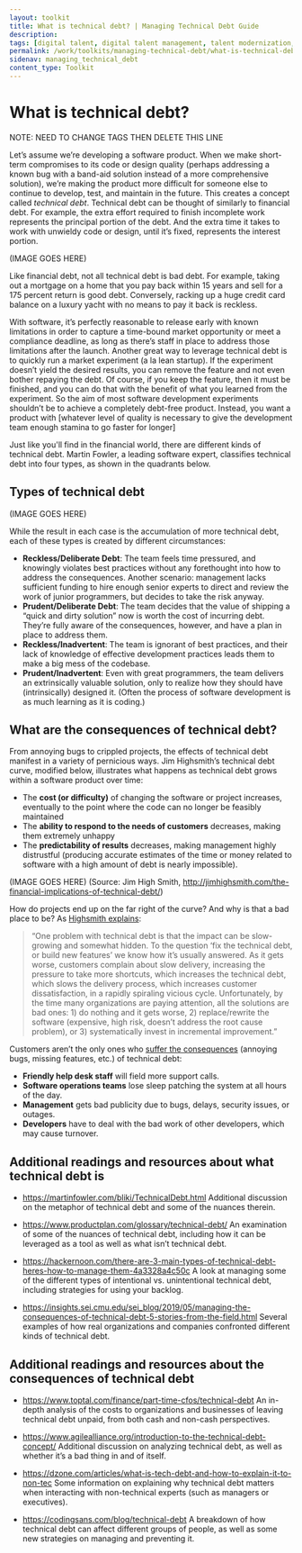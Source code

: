 ```yaml
---
layout: toolkit
title: What is technical debt? | Managing Technical Debt Guide
description:
tags: [digital talent, digital talent management, talent modernization, guide]
permalink: /work/toolkits/managing-technical-debt/what-is-technical-debt/
sidenav: managing_technical_debt
content_type: Toolkit
---
```


# What is technical debt?

NOTE: NEED TO CHANGE TAGS THEN DELETE THIS LINE

Let’s assume we’re developing a software product. When we make short-term compromises to its code or design quality (perhaps addressing a known bug with a band-aid solution instead of a more comprehensive solution), we’re making the product more difficult for someone else to continue to develop, test, and maintain in the future. This creates a concept called *technical debt*. Technical debt can be thought of similarly to financial debt. For example, the extra effort required to finish incomplete work represents the principal portion of the debt. And the extra time it takes to work with unwieldy code or design, until it’s fixed, represents the interest portion.

(IMAGE GOES HERE)

Like financial debt, not all technical debt is bad debt. For example, taking out a mortgage on a home that you pay back within 15 years and sell for a 175 percent return is good debt. Conversely, racking up a huge credit card balance on a luxury yacht with no means to pay it back is reckless.

With software, it’s perfectly reasonable to release early with known limitations in order to capture a time-bound market opportunity or meet a compliance deadline, as long as there’s staff in place to address those limitations after the launch. Another great way to leverage technical debt is to quickly run a market experiment (a la lean startup). If the experiment doesn’t yield the desired results, you can remove the feature and not even bother repaying the debt. Of course, if you keep the feature, then it must be finished, and you can do that with the benefit of what you learned from the experiment. So the aim of most software development experiments shouldn’t be to achieve a completely debt-free product. Instead, you want a product with [whatever level of quality is necessary to give the development team enough stamina to go faster for longer]

Just like you'll find in the financial world, there are different kinds of technical debt. Martin Fowler, a leading software expert, classifies technical debt into four types, as shown in the quadrants below.

## Types of technical debt

(IMAGE GOES HERE)

While the result in each case is the accumulation of more technical debt, each of these types is created by different circumstances:
 
- **Reckless/Deliberate Debt**: The team feels time pressured, and knowingly violates best practices without any forethought into how to address the consequences. Another scenario: management lacks sufficient funding to hire enough senior experts to direct and review the work of junior programmers, but decides to take the risk anyway.
- **Prudent/Deliberate Debt**: The team decides that the value of shipping a “quick and dirty solution” now is worth the cost of incurring debt. They’re fully aware of the consequences, however, and have a plan in place to address them.
- **Reckless/Inadvertent**: The team is ignorant of best practices, and their lack of knowledge of effective development practices leads them to make a big mess of the codebase.
- **Prudent/Inadvertent**: Even with great programmers, the team delivers an extrinsically valuable solution, only to realize how they should have (intrinsically) designed it. (Often the process of software development is as much learning as it is coding.)

## What are the consequences of technical debt?
 
From annoying bugs to crippled projects, the effects of technical debt manifest in a variety of pernicious ways. Jim Highsmith’s technical debt curve, modified below, illustrates what happens as technical debt grows within a software product over time:
 
- The **cost (or difficulty)** of changing the software or project increases, eventually to the point where the code can no longer be feasibly maintained
- The **ability to respond to the needs of customers** decreases, making them extremely unhappy
- The **predictability of results** decreases, making management highly distrustful (producing accurate estimates of the time or money related to software with a high amount of debt is nearly impossible).

(IMAGE GOES HERE)
(Source: Jim High Smith, http://jimhighsmith.com/the-financial-implications-of-technical-debt/)

How do projects end up on the far right of the curve? And why is that a bad place to be? As [Highsmith explains](http://jimhighsmith.com/the-financial-implications-of-technical-debt/):
 
> “One problem with technical debt is that the impact can be slow-growing and somewhat hidden. To the question ‘fix the technical debt, or build new features’ we know how it’s 
> usually answered. As it gets worse, customers complain about slow delivery, increasing the pressure to take more shortcuts, which increases the technical debt, which slows the 
> delivery process, which increases customer dissatisfaction, in a rapidly spiraling vicious cycle. Unfortunately, by the time many organizations are paying attention, all the 
> solutions are bad ones: 1) do nothing and it gets worse, 2) replace/rewrite the software (expensive, high risk, doesn’t address the root cause problem), or 3) systematically 
> invest in incremental improvement.”
 
Customers aren’t the only ones who [suffer the consequences](http://www.infoq.com/articles/managing-technical-debt) (annoying bugs, missing features, etc.) of technical debt:

- **Friendly help desk staff** will field more support calls.
- **Software operations teams** lose sleep patching the system at all hours of the day.
- **Management** gets bad publicity due to bugs, delays, security issues, or outages.
- **Developers** have to deal with the bad work of other developers, which may cause turnover.

## Additional readings and resources about what technical debt is

- https://martinfowler.com/bliki/TechnicalDebt.html
Additional discussion on the metaphor of technical debt and some of the nuances therein.

- https://www.productplan.com/glossary/technical-debt/
An examination of some of the nuances of technical debt, including how it can be leveraged as a tool as well as what isn’t technical debt.

- https://hackernoon.com/there-are-3-main-types-of-technical-debt-heres-how-to-manage-them-4a3328a4c50c
A look at managing some of the different types of intentional vs. unintentional technical debt, including strategies for using your backlog.

- https://insights.sei.cmu.edu/sei_blog/2019/05/managing-the-consequences-of-technical-debt-5-stories-from-the-field.html
Several examples of how real organizations and companies confronted different kinds of technical debt.

## Additional readings and resources about the consequences of technical debt

- https://www.toptal.com/finance/part-time-cfos/technical-debt
An in-depth analysis of the costs to organizations and businesses of leaving technical debt unpaid, from both cash and non-cash perspectives.

- https://www.agilealliance.org/introduction-to-the-technical-debt-concept/
Additional discussion on analyzing technical debt, as well as whether it’s a bad thing in and of itself.

- https://dzone.com/articles/what-is-tech-debt-and-how-to-explain-it-to-non-tec
Some information on explaining why technical debt matters when interacting with non-technical experts (such as managers or executives).

- https://codingsans.com/blog/technical-debt
A breakdown of how technical debt can affect different groups of people, as well as some new strategies on managing and preventing it.
